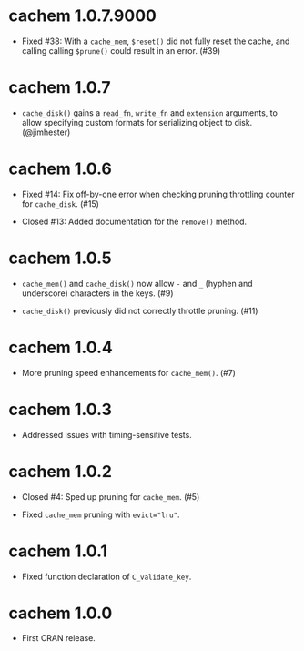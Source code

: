 # cachem 1.0.7.9000

* Fixed #38: With a `cache_mem`, `$reset()` did not fully reset the cache, and calling calling `$prune()` could result in an error. (#39)

# cachem 1.0.7

* `cache_disk()` gains a `read_fn`, `write_fn` and `extension` arguments, to allow specifying custom formats for serializing object to disk. (@jimhester)

# cachem 1.0.6

* Fixed #14: Fix off-by-one error when checking pruning throttling counter for `cache_disk`. (#15)

* Closed #13: Added documentation for the `remove()` method.


# cachem 1.0.5

* `cache_mem()` and `cache_disk()` now allow `-` and `_` (hyphen and underscore) characters in the keys. (#9)

* `cache_disk()` previously did not correctly throttle pruning. (#11)


# cachem 1.0.4

* More pruning speed enhancements for `cache_mem()`. (#7)


# cachem 1.0.3

* Addressed issues with timing-sensitive tests.


# cachem 1.0.2

* Closed #4: Sped up pruning for `cache_mem`. (#5)

* Fixed `cache_mem` pruning with `evict="lru"`.


# cachem 1.0.1

* Fixed function declaration of `C_validate_key`.


# cachem 1.0.0

* First CRAN release.
